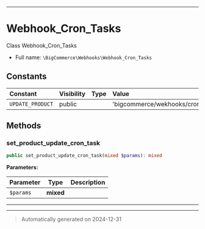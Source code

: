 ***

# Webhook_Cron_Tasks

Class Webhook_Cron_Tasks



* Full name: `\BigCommerce\Webhooks\Webhook_Cron_Tasks`


## Constants

| Constant | Visibility | Type | Value |
|:---------|:-----------|:-----|:------|
|`UPDATE_PRODUCT`|public| |&#039;bigcommerce/wekhooks/cron/update_product&#039;|


## Methods


### set_product_update_cron_task



```php
public set_product_update_cron_task(mixed $params): mixed
```








**Parameters:**

| Parameter | Type | Description |
|-----------|------|-------------|
| `$params` | **mixed** |  |





***


***
> Automatically generated on 2024-12-31
